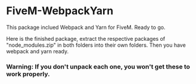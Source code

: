 # FiveM-WebpackYarn
This package inclued Webpack and Yarn for FiveM. Ready to go.

Here is the finished package, extract the respective packages of "node_modules.zip" in both folders into their own folders. Then you have webpack and yarn ready.

### Warning: If you don't unpack each one, you won't get these to work properly.
